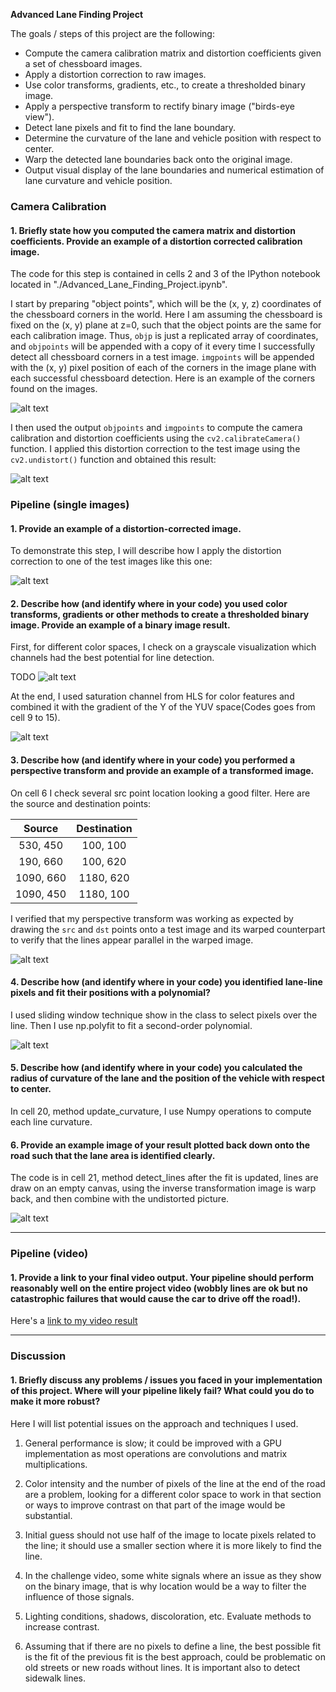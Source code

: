 **Advanced Lane Finding Project**

The goals / steps of this project are the following:

* Compute the camera calibration matrix and distortion coefficients given a set of chessboard images.
* Apply a distortion correction to raw images.
* Use color transforms, gradients, etc., to create a thresholded binary image.
* Apply a perspective transform to rectify binary image ("birds-eye view").
* Detect lane pixels and fit to find the lane boundary.
* Determine the curvature of the lane and vehicle position with respect to center.
* Warp the detected lane boundaries back onto the original image.
* Output visual display of the lane boundaries and numerical estimation of lane curvature and vehicle position.

[//]: # (Image References)
[image1]: ./writeup_imgs/binary.png "Binary image"
[image2]: ./writeup_imgs/bird-eye-view.png "Bird eye view"
[image3]: ./writeup_imgs/channels.png "Different channels visualization"
[image4]: ./writeup_imgs/chess-corners.png "Chessboard corners"
[image5]: ./writeup_imgs/final.png "Final fit"
[image6]: ./writeup_imgs/line-detection.png "Line detected"
[image7]: ./writeup_imgs/undistored-chessboard.png "Undistorted chessboard"
[image8]: ./writeup_imgs/undistored.png "Undistorted image"

### Camera Calibration

#### 1. Briefly state how you computed the camera matrix and distortion coefficients. Provide an example of a distortion corrected calibration image.

The code for this step is contained in cells 2 and 3 of the IPython notebook located in "./Advanced_Lane_Finding_Project.ipynb".  

I start by preparing "object points", which will be the (x, y, z) coordinates of the chessboard corners in the world. Here I am assuming the chessboard is fixed on the (x, y) plane at z=0, such that the object points are the same for each calibration image.  Thus, `objp` is just a replicated array of coordinates, and `objpoints` will be appended with a copy of it every time I successfully detect all chessboard corners in a test image.  `imgpoints` will be appended with the (x, y) pixel position of each of the corners in the image plane with each successful chessboard detection. Here is an example of the corners found on the images.

![alt text][image4]

I then used the output `objpoints` and `imgpoints` to compute the camera calibration and distortion coefficients using the `cv2.calibrateCamera()` function.  I applied this distortion correction to the test image using the `cv2.undistort()` function  and obtained this result:

![alt text][image7]

### Pipeline (single images)

#### 1. Provide an example of a distortion-corrected image.

To demonstrate this step, I will describe how I apply the distortion correction to one of the test images like this one:

![alt text][image8]

#### 2. Describe how (and identify where in your code) you used color transforms, gradients or other methods to create a thresholded binary image.  Provide an example of a binary image result.

First, for different color spaces, I check on a grayscale visualization which channels had the best potential for line detection.

TODO
![alt text][image3]

At the end, I used saturation channel from HLS for color features and combined it with the gradient of the Y of the YUV space(Codes goes from cell 9 to 15).

![alt text][image1]

#### 3. Describe how (and identify where in your code) you performed a perspective transform and provide an example of a transformed image.

On cell 6 I check several src point location looking a good filter. Here are the source and destination points:

| Source        | Destination   |
|:-------------:|:-------------:|
| 530, 450      | 100, 100        |
| 190, 660      | 100, 620      |
| 1090, 660     | 1180, 620      |
| 1090, 450      | 1180, 100        |

I verified that my perspective transform was working as expected by drawing the `src` and `dst` points onto a test image and its warped counterpart to verify that the lines appear parallel in the warped image.

![alt text][image2]

#### 4. Describe how (and identify where in your code) you identified lane-line pixels and fit their positions with a polynomial?

I used sliding window technique show in the class to select pixels over the line. Then I use np.polyfit to fit a second-order polynomial.

![alt text][image6]

#### 5. Describe how (and identify where in your code) you calculated the radius of curvature of the lane and the position of the vehicle with respect to center.

In cell 20, method update_curvature, I use Numpy operations to compute each line curvature.

#### 6. Provide an example image of your result plotted back down onto the road such that the lane area is identified clearly.

The code is in cell 21, method detect_lines after the fit is updated, lines are draw on an empty canvas, using the inverse transformation image is warp back, and then combine with the undistorted picture.

![alt text][image5]

---

### Pipeline (video)

#### 1. Provide a link to your final video output.  Your pipeline should perform reasonably well on the entire project video (wobbly lines are ok but no catastrophic failures that would cause the car to drive off the road!).

Here's a [link to my video result](./test_videos_output/project_video.mp4)

---

### Discussion

#### 1. Briefly discuss any problems / issues you faced in your implementation of this project.  Where will your pipeline likely fail?  What could you do to make it more robust?

Here I will list potential issues on the approach and techniques I used.

1. General performance is slow; it could be improved with a GPU implementation as most operations are convolutions and matrix multiplications.

2. Color intensity and the number of pixels of the line at the end of the road are a problem, looking for a different color space to work in that section or ways to improve contrast on that part of the image would be substantial.

3. Initial guess should not use half of the image to locate pixels related to the line; it should use a smaller section where it is more likely to find the line.

4. In the challenge video, some white signals where an issue as they show on the binary image, that is why location would be a way to filter the influence of those signals. 

5. Lighting conditions, shadows, discoloration, etc. Evaluate methods to increase contrast.

6. Assuming that if there are no pixels to define a line, the best possible fit is the fit of the previous fit is the best approach, could be problematic on old streets or new roads without lines. It is important also to detect sidewalk lines.
